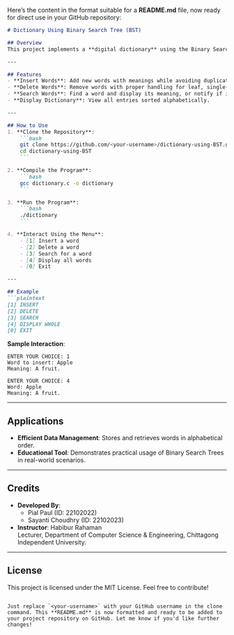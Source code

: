 Here’s the content in the format suitable for a **README.md** file, now ready for direct use in your GitHub repository:

```markdown
# Dictionary Using Binary Search Tree (BST)

## Overview
This project implements a **digital dictionary** using the Binary Search Tree (BST) data structure. It allows users to efficiently **insert**, **delete**, **search**, and **display words** along with their meanings in alphabetical order.

---

## Features
- **Insert Words**: Add new words with meanings while avoiding duplicates.
- **Delete Words**: Remove words with proper handling for leaf, single-child, and two-child nodes.
- **Search Words**: Find a word and display its meaning, or notify if it doesn’t exist.
- **Display Dictionary**: View all entries sorted alphabetically.

---

## How to Use
1. **Clone the Repository**:
    ```bash
    git clone https://github.com/<your-username>/dictionary-using-BST.git
    cd dictionary-using-BST
    ```

2. **Compile the Program**:
    ```bash
    gcc dictionary.c -o dictionary
    ```

3. **Run the Program**:
    ```bash
    ./dictionary
    ```

4. **Interact Using the Menu**:
    - [1] Insert a word  
    - [2] Delete a word  
    - [3] Search for a word  
    - [4] Display all words  
    - [0] Exit  

---

## Example
```plaintext
[1] INSERT
[2] DELETE
[3] SEARCH 
[4] DISPLAY WHOLE
[0] EXIT
```

**Sample Interaction**:
```plaintext
ENTER YOUR CHOICE: 1
Word to insert: Apple
Meaning: A fruit.

ENTER YOUR CHOICE: 4
Word: Apple
Meaning: A fruit.
```

---

## Applications
- **Efficient Data Management**: Stores and retrieves words in alphabetical order.
- **Educational Tool**: Demonstrates practical usage of Binary Search Trees in real-world scenarios.

---

## Credits
- **Developed By**:  
  - Pial Paul (ID: 22102022)  
  - Sayanti Choudhry (ID: 22102023)  
- **Instructor**: Habibur Rahaman  
  Lecturer, Department of Computer Science & Engineering, Chittagong Independent University.

---

## License
This project is licensed under the MIT License. Feel free to contribute!
```

Just replace `<your-username>` with your GitHub username in the clone command. This **README.md** is now formatted and ready to be added to your project repository on GitHub. Let me know if you'd like further changes!
